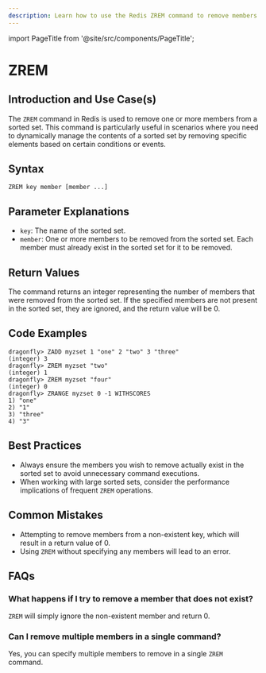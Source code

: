 ```yaml
---
description: Learn how to use the Redis ZREM command to remove members from a sorted set, plus expert tips beyond the official Redis docs.
---
```


import PageTitle from '@site/src/components/PageTitle';

# ZREM

<PageTitle title="Redis ZREM Explained (Better Than Official Docs)" />

## Introduction and Use Case(s)

The `ZREM` command in Redis is used to remove one or more members from a sorted set. This command is particularly useful in scenarios where you need to dynamically manage the contents of a sorted set by removing specific elements based on certain conditions or events.

## Syntax

```plaintext
ZREM key member [member ...]
```

## Parameter Explanations

- `key`: The name of the sorted set.
- `member`: One or more members to be removed from the sorted set. Each member must already exist in the sorted set for it to be removed.

## Return Values

The command returns an integer representing the number of members that were removed from the sorted set. If the specified members are not present in the sorted set, they are ignored, and the return value will be 0.

## Code Examples

```cli
dragonfly> ZADD myzset 1 "one" 2 "two" 3 "three"
(integer) 3
dragonfly> ZREM myzset "two"
(integer) 1
dragonfly> ZREM myzset "four"
(integer) 0
dragonfly> ZRANGE myzset 0 -1 WITHSCORES
1) "one"
2) "1"
3) "three"
4) "3"
```

## Best Practices

- Always ensure the members you wish to remove actually exist in the sorted set to avoid unnecessary command executions.
- When working with large sorted sets, consider the performance implications of frequent `ZREM` operations.

## Common Mistakes

- Attempting to remove members from a non-existent key, which will result in a return value of 0.
- Using `ZREM` without specifying any members will lead to an error.

## FAQs

### What happens if I try to remove a member that does not exist?

`ZREM` will simply ignore the non-existent member and return 0.

### Can I remove multiple members in a single command?

Yes, you can specify multiple members to remove in a single `ZREM` command.
